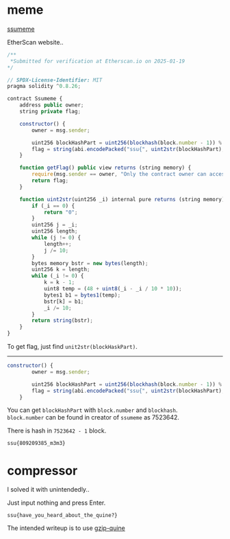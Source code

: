 # meme
[ssumeme](https://sepolia.etherscan.io/address/0xc48bdba1481c391cf67249818d2e972f737976d8#code)

EtherScan website..
```js
/**
 *Submitted for verification at Etherscan.io on 2025-01-19
*/

// SPDX-License-Identifier: MIT
pragma solidity ^0.8.26;

contract Ssumeme {
    address public owner;
    string private flag;

    constructor() {
        owner = msg.sender;

        uint256 blockHashPart = uint256(blockhash(block.number - 1)) % 1000000000;
        flag = string(abi.encodePacked("ssu{", uint2str(blockHashPart), "_m3m3}"));
    }

    function getFlag() public view returns (string memory) {
        require(msg.sender == owner, "Only the contract owner can access the flag. Contact to soongsil.asc@gmail.com :)");
        return flag;
    }

    function uint2str(uint256 _i) internal pure returns (string memory) {
        if (_i == 0) {
            return "0";
        }
        uint256 j = _i;
        uint256 length;
        while (j != 0) {
            length++;
            j /= 10;
        }
        bytes memory bstr = new bytes(length);
        uint256 k = length;
        while (_i != 0) {
            k = k - 1;
            uint8 temp = (48 + uint8(_i - _i / 10 * 10));
            bytes1 b1 = bytes1(temp);
            bstr[k] = b1;
            _i /= 10;
        }
        return string(bstr);
    }
}
```
To get flag, just find `unit2str(blockHaskPart)`.

---

```js
constructor() {
        owner = msg.sender;

        uint256 blockHashPart = uint256(blockhash(block.number - 1)) % 1000000000;
        flag = string(abi.encodePacked("ssu{", uint2str(blockHashPart), "_m3m3}"));
    }
```
You can get `blockHashPart` with `block.number` and `blockhash`.  
`block.number` can be found in creator of `ssumeme` as 7523642.  

There is hash in `7523642 - 1` block.  

`ssu{809209385_m3m3}`

# compressor
I solved it with unintendedly..  

Just input nothing and press Enter.  

`ssu{have_you_heard_about_the_quine?}`

The intended writeup is to use [gzip-quine](https://github.com/Honno/gzip-quine/blob/main/quine.gz)